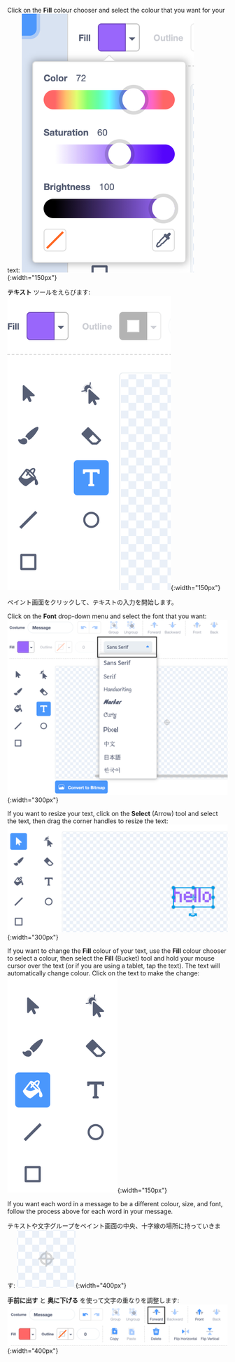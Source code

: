 Click on the **Fill** colour chooser and select the colour that you want for your text: ![The Fill colour chooser menu showing sliders to control Color, Saturation, and Brightness.](images/from-me-fill-colour.png){:width="150px"}

**テキスト** ツールをえらびます: ![The Text tool.](images/from-me-text-tool.png){:width="150px"}

ペイント画面をクリックして、テキストの入力を開始します。

Click on the **Font** drop-down menu and select the font that you want: ![The Font drop-down menu showing the fonts available to use within Scratch.](images/from-me-text-font.png){:width="300px"}

If you want to resize your text, click on the **Select** (Arrow) tool and select the text, then drag the corner handles to resize the text: ![The Select (Arrow) tool and resize handles.](images/from-me-arrow-resize.png){:width="300px"}

If you want to change the **Fill** colour of your text, use the **Fill** colour chooser to select a colour, then select the **Fill** (Bucket) tool and hold your mouse cursor over the text (or if you are using a tablet, tap the text). The text will automatically change colour. Click on the text to make the change: ![The Fill (Bucket) tool.](images/from-me-fill-bucket.png){:width="150px"}

If you want each word in a message to be a different colour, size, and font, follow the process above for each word in your message.

テキストや文字グループをペイント画面の中央、十字線の場所に持っていきます: ![The crosshair.](images/from-me-paint-editor-centre.png){:width="400px"}

**手前に出す** と **奥に下げる** を使って文字の重なりを調整します: ![The Forward and Backward tools.](images/from-me-paint-editor-forward-backward.png){:width="400px"}
